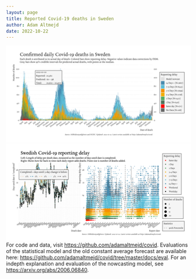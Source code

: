 ```yaml
---
layout: page
title: Reported Covid-19 deaths in Sweden
author: Adam Altmejd
date: 2022-10-22
---
```


![Graph of Swedish Covid-19 deaths with reporting delay.](deaths_lag_sweden_2022-10-22.png "Swedish Covid-19 deaths.")
![Graph of Swedish Covid-19 reporting delay in daily deaths.](lag_trend_sweden_2022-10-22.png "Trend in Swedish Covid-19 mortality reporting delay.")
For code and data, visit <https://github.com/adamaltmejd/covid>.
Evaluations of the statistical model and the old constant average forecast are available here: <https://github.com/adamaltmejd/covid/tree/master/docs/eval>.
For an indepth explanation and evaluation of the nowcasting model, see <https://arxiv.org/abs/2006.06840>.
